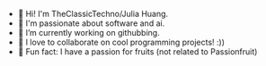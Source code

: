 - 👋 Hi! I'm TheClassicTechno/Julia Huang.
- 👀 I'm passionate about software and ai.
- 🌱 I’m currently working on githubbing.
- 💞️ I love to collaborate on cool programming projects! :))
- 🌟 Fun fact: I have a passion for fruits (not related to Passionfruit)
<!---
TheClassicTechno/TheClassicTechno is a ✨ special ✨ repository because its `README.md` (this file) appears on your GitHub profile.
You can click the Preview link to take a look at your changes.
--->

